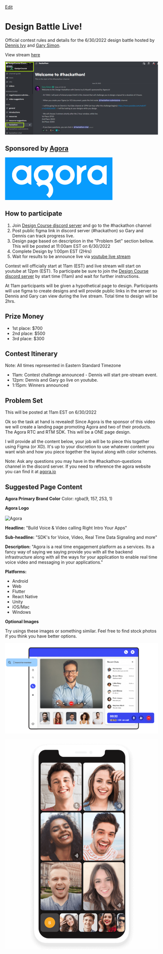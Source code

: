 [Edit](https://github.com/divanov11/designbattle/blob/master/index.md)


# Design Battle Live!

Official contest rules and details for the 6/30/2022 design battle hosted by [Dennis Ivy](https://twitter.com/dennisivy11) and [Gary Simon](https://twitter.com/designcoursecom).

View stream [here](https://www.youtube.com/watch?v=n2i4D62mIDE)

![DesignBattle](./images/discord.png )

## Sponsored by [Agora](https://twitter.com/AgoraIO)


![Agora](./images/agora.png "Agora logo")


## How to participate

1. Join [Design Course discord server](https://discord.gg/svBRy64t) and go to the #hackathon channel
1. Post public figma link in discord server (#hackathon) so Gary and Dennis can track progress live.
1. Design page based on description in the "Problem Set" section bellow. This will be posted at 11:00am EST on 6/30/2022
1. Complete Design by 1:00pm EST (2Hrs)
1. Wait for results to be announce live via [youtube live stream](https://www.youtube.com/watch?v=n2i4D62mIDE)

Contest will officially start at 11am (EST) and live stream will start on youtube at 12pm (EST). To participate be sure to join the [Design Course discord server](hhttps://discord.gg/svBRy64t) by start time (11am) and wait for further instructions.

At 11am participants will be given a hypothetical page to design. Participants will use figma to create designs and will provide public links in the server so Dennis and Gary can view during the live stream. Total time to design will be 2hrs.

## Prize Money

- 1st place: $700
- 2nd place: $500
- 3rd place: $300

## Contest Itinerary

Note: All times represented in Eastern Standard Timezone

- 11am: Contest challenge announced - Dennis will start pre-stream event.
- 12pm: Dennis and Gary go live on youtube.
- 1:15pm: Winners announced 

## Problem Set

This will be posted at 11am EST on 6/30/2022


Ok so the task at hand is revealed! Since Agora is the sponsor of this video we will create a landing page promoting Agora and two of their products. The Agora RTC and RTM SDK. This will be a ONE page design.

I will provide all the content below, your job will be to piece this together using Figma (or XD). It's up to your discretion to use whatever content you want wish and how you piece together the layout along with color schemes. 

Note: Ask any questions you may have in the #hackathon-questions channel in the discord server. If you need to reference the agora website you can find it at [agora.io](https://www.agora.io/en/)


## Suggested Page Content

**Agora Primary Brand Color**
Color: rgba(9, 157, 253, 1)


**Agora Logo**
<br>
<br>
![Agora](https://www.agora.io/en/wp-content/themes/agora-mar-24-2022-b/images/agora-logo.svg "Agora logo")


**Headline:** "Build Voice & Video calling Right Intro Your Apps"

**Sub-headline:** "SDK's for Voice, Video, Real Time Data Signaling and more"

**Description:** "Agora is a real time engagement platform as a services. Its a fancy way of saying we saying provide you with all the backend infrastructure along with all the ways for your application to enable real time voice video and messaging in your applications."

**Platforms:**

- Android 
- Web
- Flutter
- React Native
- Unity
- iOS/Mac
- Windows


**Optional Images**

Try usings these images or something similar. Feel free to find stock photos if you think you have better options.

![](./images/agora-rtc.png )


![](./images/mobile.png )